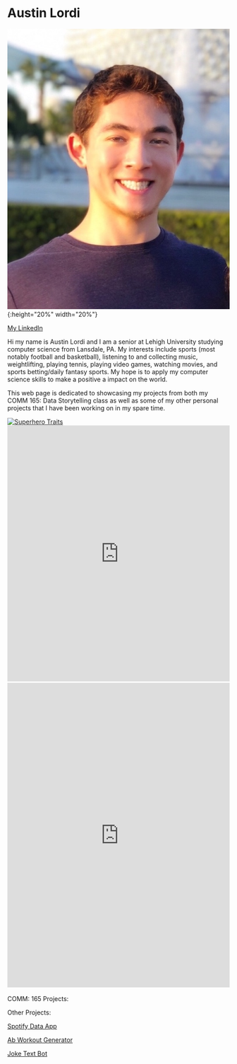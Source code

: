 # Austin Lordi

![profile](https://github.com/alordi/alordi.github.io/blob/main/22305D82-2343-47E4-BEA2-C3D389B8D9F6.jpeg?raw=true){:height="20%" width="20%"}

[My LinkedIn](https://www.linkedin.com/in/alordi/)

Hi my name is Austin Lordi and I am a senior at Lehigh University studying computer science from Lansdale, PA. My interests include sports (most notably football and basketball), listening to and collecting music, weightlifting, playing tennis, playing video games, watching movies, and sports betting/daily fantasy sports. My hope is to apply my computer science skills to make a positive a impact on the world.

This web page is dedicated to showcasing my projects from both my COMM 165: Data Storytelling class as well as some of my other personal projects that I have been working on in my spare time.

<div class='tableauPlaceholder' id='viz1618181114786' style='position: relative'><noscript><a href='#'><img alt='Superhero Traits ' src='https:&#47;&#47;public.tableau.com&#47;static&#47;images&#47;Su&#47;SuperheroTraits&#47;Story1&#47;1_rss.png' style='border: none' /></a></noscript><object class='tableauViz'  style='display:none;'><param name='host_url' value='https%3A%2F%2Fpublic.tableau.com%2F' /> <param name='embed_code_version' value='3' /> <param name='site_root' value='' /><param name='name' value='SuperheroTraits&#47;Story1' /><param name='tabs' value='no' /><param name='toolbar' value='yes' /><param name='static_image' value='https:&#47;&#47;public.tableau.com&#47;static&#47;images&#47;Su&#47;SuperheroTraits&#47;Story1&#47;1.png' /> <param name='animate_transition' value='yes' /><param name='display_static_image' value='yes' /><param name='display_spinner' value='yes' /><param name='display_overlay' value='yes' /><param name='display_count' value='yes' /><param name='language' value='en' /><param name='filter' value='publish=yes' /></object></div>                <script type='text/javascript'>                    var divElement = document.getElementById('viz1618181114786');                    var vizElement = divElement.getElementsByTagName('object')[0];                    vizElement.style.width='100%';vizElement.style.height=(divElement.offsetWidth*0.75)+'px';                    var scriptElement = document.createElement('script');                    scriptElement.src = 'https://public.tableau.com/javascripts/api/viz_v1.js';                    vizElement.parentNode.insertBefore(scriptElement, vizElement);                </script>


<iframe title="Lehigh Student Enrollment" aria-label="chart" id="datawrapper-chart-R1bsT" src="https://datawrapper.dwcdn.net/R1bsT/1/" scrolling="no" frameborder="0" style="width: 0; min-width: 100% !important; border: none;" height="579"></iframe><script type="text/javascript">!function(){"use strict";window.addEventListener("message",(function(a){if(void 0!==a.data["datawrapper-height"])for(var e in a.data["datawrapper-height"]){var t=document.getElementById("datawrapper-chart-"+e)||document.querySelector("iframe[src*='"+e+"']");t&&(t.style.height=a.data["datawrapper-height"][e]+"px")}}))}();
</script>


<iframe title="Fantasy Football Points Allowed (DraftKings)" aria-label="Dot Plot" id="datawrapper-chart-fQ74f" src="https://datawrapper.dwcdn.net/fQ74f/1/" scrolling="no" frameborder="0" style="width: 0; min-width: 100% !important; border: none;" height="689"></iframe><script type="text/javascript">!function(){"use strict";window.addEventListener("message",(function(a){if(void 0!==a.data["datawrapper-height"])for(var e in a.data["datawrapper-height"]){var t=document.getElementById("datawrapper-chart-"+e)||document.querySelector("iframe[src*='"+e+"']");t&&(t.style.height=a.data["datawrapper-height"][e]+"px")}}))}();
</script>

COMM: 165 Projects:

Other Projects:

[Spotify Data App](https://stats.alordi.com/)

[Ab Workout Generator](https://abs.alordi.com/)

[Joke Text Bot](https://github.com/alordi/jokeAPI)

